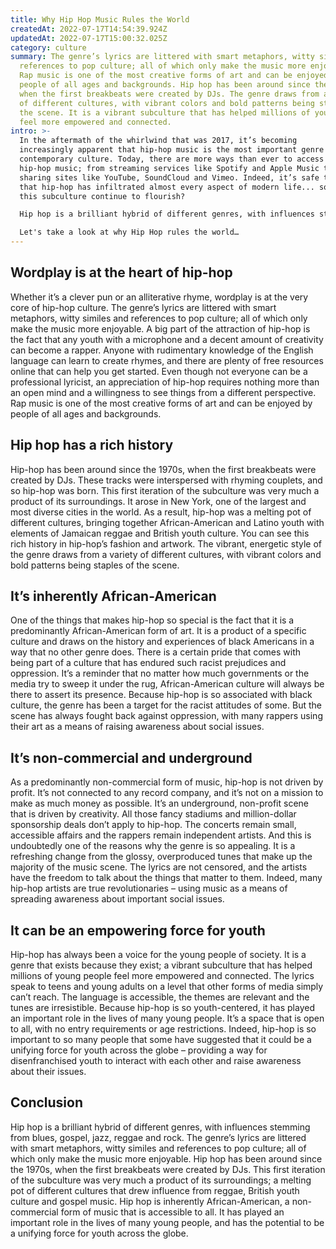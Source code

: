 ```yaml
---
title: Why Hip Hop Music Rules the World
createdAt: 2022-07-17T14:54:39.924Z
updatedAt: 2022-07-17T15:00:32.025Z
category: culture
summary: The genre’s lyrics are littered with smart metaphors, witty similes and
  references to pop culture; all of which only make the music more enjoyable.
  Rap music is one of the most creative forms of art and can be enjoyed by
  people of all ages and backgrounds. Hip hop has been around since the 1970s,
  when the first breakbeats were created by DJs. The genre draws from a variety
  of different cultures, with vibrant colors and bold patterns being staples of
  the scene. It is a vibrant subculture that has helped millions of young people
  feel more empowered and connected.
intro: >-
  In the aftermath of the whirlwind that was 2017, it’s becoming
  increasingly apparent that hip-hop music is the most important genre in
  contemporary culture. Today, there are more ways than ever to access and enjoy
  hip-hop music; from streaming services like Spotify and Apple Music to video
  sharing sites like YouTube, SoundCloud and Vimeo. Indeed, it’s safe to say
  that hip-hop has infiltrated almost every aspect of modern life... so why does
  this subculture continue to flourish? 

  Hip hop is a brilliant hybrid of different genres, with influences stemming from blues, gospel, jazz, reggae and rock. Its explosive popularity can be attributed to a number of factors: its wordplay ethos; its roots as an African-American art form; its non-commercial nature as an underground scene; and its potential as a unifying force for disenfranchised youth across the globe.

  Let's take a look at why Hip Hop rules the world…
---
```


## Wordplay is at the heart of hip-hop

Whether it’s a clever pun or an alliterative rhyme, wordplay is at the very core of hip-hop culture. The genre’s lyrics are littered with smart metaphors, witty similes and references to pop culture; all of which only make the music more enjoyable.
A big part of the attraction of hip-hop is the fact that any youth with a microphone and a decent amount of creativity can become a rapper. Anyone with rudimentary knowledge of the English language can learn to create rhymes, and there are plenty of free resources online that can help you get started.
Even though not everyone can be a professional lyricist, an appreciation of hip-hop requires nothing more than an open mind and a willingness to see things from a different perspective. Rap music is one of the most creative forms of art and can be enjoyed by people of all ages and backgrounds.

## Hip hop has a rich history

Hip-hop has been around since the 1970s, when the first breakbeats were created by DJs. These tracks were interspersed with rhyming couplets, and so hip-hop was born.
This first iteration of the subculture was very much a product of its surroundings. It arose in New York, one of the largest and most diverse cities in the world. As a result, hip-hop was a melting pot of different cultures, bringing together African-American and Latino youth with elements of Jamaican reggae and British youth culture.
You can see this rich history in hip-hop’s fashion and artwork. The vibrant, energetic style of the genre draws from a variety of different cultures, with vibrant colors and bold patterns being staples of the scene.

## It’s inherently African-American

One of the things that makes hip-hop so special is the fact that it is a predominantly African-American form of art. It is a product of a specific culture and draws on the history and experiences of black Americans in a way that no other genre does.
There is a certain pride that comes with being part of a culture that has endured such racist prejudices and oppression. It’s a reminder that no matter how much governments or the media try to sweep it under the rug, African-American culture will always be there to assert its presence.
Because hip-hop is so associated with black culture, the genre has been a target for the racist attitudes of some. But the scene has always fought back against oppression, with many rappers using their art as a means of raising awareness about social issues.

## It’s non-commercial and underground

As a predominantly non-commercial form of music, hip-hop is not driven by profit. It’s not connected to any record company, and it’s not on a mission to make as much money as possible. It’s an underground, non-profit scene that is driven by creativity.
All those fancy stadiums and million-dollar sponsorship deals don’t apply to hip-hop. The concerts remain small, accessible affairs and the rappers remain independent artists.
And this is undoubtedly one of the reasons why the genre is so appealing. It is a refreshing change from the glossy, overproduced tunes that make up the majority of the music scene. The lyrics are not censored, and the artists have the freedom to talk about the things that matter to them.
Indeed, many hip-hop artists are true revolutionaries – using music as a means of spreading awareness about important social issues.

## It can be an empowering force for youth

Hip-hop has always been a voice for the young people of society. It is a genre that exists because they exist; a vibrant subculture that has helped millions of young people feel more empowered and connected.
The lyrics speak to teens and young adults on a level that other forms of media simply can’t reach. The language is accessible, the themes are relevant and the tunes are irresistible.
Because hip-hop is so youth-centered, it has played an important role in the lives of many young people. It’s a space that is open to all, with no entry requirements or age restrictions.
Indeed, hip-hop is so important to so many people that some have suggested that it could be a unifying force for youth across the globe – providing a way for disenfranchised youth to interact with each other and raise awareness about their issues.

## Conclusion

Hip hop is a brilliant hybrid of different genres, with influences stemming from blues, gospel, jazz, reggae and rock. The genre’s lyrics are littered with smart metaphors, witty similes and references to pop culture; all of which only make the music more enjoyable.
Hip hop has been around since the 1970s, when the first breakbeats were created by DJs. This first iteration of the subculture was very much a product of its surroundings; a melting pot of different cultures that drew influence from reggae, British youth culture and gospel music.
Hip hop is inherently African-American, a non-commercial form of music that is accessible to all. It has played an important role in the lives of many young people, and has the potential to be a unifying force for youth across the globe.
